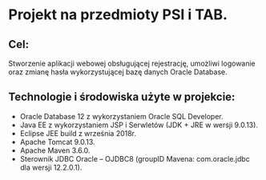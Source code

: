 # Projekt na przedmioty PSI i TAB.

## Cel: 
Stworzenie aplikacji webowej obsługującej rejestrację, umożliwi logowanie oraz zmianę hasła wykorzystującej bazę danych Oracle Database.

## Technologie i środowiska użyte w projekcie:
- Oracle Database 12 z wykorzystaniem Oracle SQL Developer.  
- Java EE z wykorzystaniem JSP i Serwletów (JDK + JRE w wersji 9.0.13).
- Eclipse JEE build z września 2018r.
- Apache Tomcat 9.0.13.
- Apache Maven 3.6.0.
- Sterownik JDBC Oracle – OJDBC8 (groupID Mavena: com.oracle.jdbc dla wersji 12.2.0.1).


